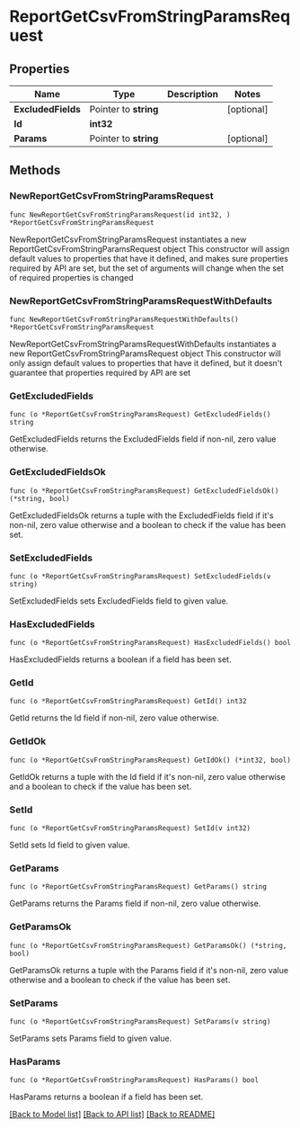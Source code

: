 # ReportGetCsvFromStringParamsRequest

## Properties

Name | Type | Description | Notes
------------ | ------------- | ------------- | -------------
**ExcludedFields** | Pointer to **string** |  | [optional] 
**Id** | **int32** |  | 
**Params** | Pointer to **string** |  | [optional] 

## Methods

### NewReportGetCsvFromStringParamsRequest

`func NewReportGetCsvFromStringParamsRequest(id int32, ) *ReportGetCsvFromStringParamsRequest`

NewReportGetCsvFromStringParamsRequest instantiates a new ReportGetCsvFromStringParamsRequest object
This constructor will assign default values to properties that have it defined,
and makes sure properties required by API are set, but the set of arguments
will change when the set of required properties is changed

### NewReportGetCsvFromStringParamsRequestWithDefaults

`func NewReportGetCsvFromStringParamsRequestWithDefaults() *ReportGetCsvFromStringParamsRequest`

NewReportGetCsvFromStringParamsRequestWithDefaults instantiates a new ReportGetCsvFromStringParamsRequest object
This constructor will only assign default values to properties that have it defined,
but it doesn't guarantee that properties required by API are set

### GetExcludedFields

`func (o *ReportGetCsvFromStringParamsRequest) GetExcludedFields() string`

GetExcludedFields returns the ExcludedFields field if non-nil, zero value otherwise.

### GetExcludedFieldsOk

`func (o *ReportGetCsvFromStringParamsRequest) GetExcludedFieldsOk() (*string, bool)`

GetExcludedFieldsOk returns a tuple with the ExcludedFields field if it's non-nil, zero value otherwise
and a boolean to check if the value has been set.

### SetExcludedFields

`func (o *ReportGetCsvFromStringParamsRequest) SetExcludedFields(v string)`

SetExcludedFields sets ExcludedFields field to given value.

### HasExcludedFields

`func (o *ReportGetCsvFromStringParamsRequest) HasExcludedFields() bool`

HasExcludedFields returns a boolean if a field has been set.

### GetId

`func (o *ReportGetCsvFromStringParamsRequest) GetId() int32`

GetId returns the Id field if non-nil, zero value otherwise.

### GetIdOk

`func (o *ReportGetCsvFromStringParamsRequest) GetIdOk() (*int32, bool)`

GetIdOk returns a tuple with the Id field if it's non-nil, zero value otherwise
and a boolean to check if the value has been set.

### SetId

`func (o *ReportGetCsvFromStringParamsRequest) SetId(v int32)`

SetId sets Id field to given value.


### GetParams

`func (o *ReportGetCsvFromStringParamsRequest) GetParams() string`

GetParams returns the Params field if non-nil, zero value otherwise.

### GetParamsOk

`func (o *ReportGetCsvFromStringParamsRequest) GetParamsOk() (*string, bool)`

GetParamsOk returns a tuple with the Params field if it's non-nil, zero value otherwise
and a boolean to check if the value has been set.

### SetParams

`func (o *ReportGetCsvFromStringParamsRequest) SetParams(v string)`

SetParams sets Params field to given value.

### HasParams

`func (o *ReportGetCsvFromStringParamsRequest) HasParams() bool`

HasParams returns a boolean if a field has been set.


[[Back to Model list]](../README.md#documentation-for-models) [[Back to API list]](../README.md#documentation-for-api-endpoints) [[Back to README]](../README.md)



